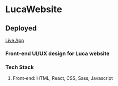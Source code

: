 # LucaWebsite

## Deployed ##
[Live App](https://5d4d0e296ba222ea559cfb35--luca-ledgerium.netlify.com/)

### __Front-end UI/UX design for Luca website__

### __Tech Stack__    

1) Front-end: HTML, React, CSS, Sass, Javascript

